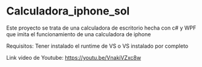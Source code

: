 # Calculadora_iphone_sol

Este proyecto se trata de una calculadora de escritorio hecha con c# y WPF que imita el funcionamiento de una calculadora de iphone

Requisitos:
Tener instalado el runtime de VS o VS instalado por completo

Link video de Youtube:
https://youtu.be/VnakiVZxc8w
